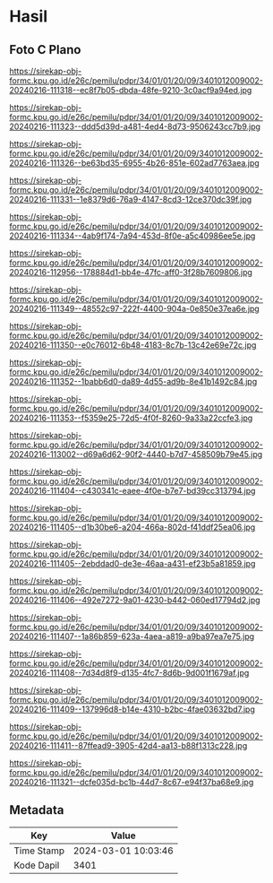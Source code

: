 # Hasil

## Foto C Plano

https://sirekap-obj-formc.kpu.go.id/e26c/pemilu/pdpr/34/01/01/20/09/3401012009002-20240216-111318--ec8f7b05-dbda-48fe-9210-3c0acf9a94ed.jpg

https://sirekap-obj-formc.kpu.go.id/e26c/pemilu/pdpr/34/01/01/20/09/3401012009002-20240216-111323--ddd5d39d-a481-4ed4-8d73-9506243cc7b9.jpg

https://sirekap-obj-formc.kpu.go.id/e26c/pemilu/pdpr/34/01/01/20/09/3401012009002-20240216-111326--be63bd35-6955-4b26-851e-602ad7763aea.jpg

https://sirekap-obj-formc.kpu.go.id/e26c/pemilu/pdpr/34/01/01/20/09/3401012009002-20240216-111331--1e8379d6-76a9-4147-8cd3-12ce370dc39f.jpg

https://sirekap-obj-formc.kpu.go.id/e26c/pemilu/pdpr/34/01/01/20/09/3401012009002-20240216-111334--4ab9f174-7a94-453d-8f0e-a5c40986ee5e.jpg

https://sirekap-obj-formc.kpu.go.id/e26c/pemilu/pdpr/34/01/01/20/09/3401012009002-20240216-112956--178884d1-bb4e-47fc-aff0-3f28b7609806.jpg

https://sirekap-obj-formc.kpu.go.id/e26c/pemilu/pdpr/34/01/01/20/09/3401012009002-20240216-111349--48552c97-222f-4400-904a-0e850e37ea6e.jpg

https://sirekap-obj-formc.kpu.go.id/e26c/pemilu/pdpr/34/01/01/20/09/3401012009002-20240216-111350--e0c76012-6b48-4183-8c7b-13c42e69e72c.jpg

https://sirekap-obj-formc.kpu.go.id/e26c/pemilu/pdpr/34/01/01/20/09/3401012009002-20240216-111352--1babb6d0-da89-4d55-ad9b-8e41b1492c84.jpg

https://sirekap-obj-formc.kpu.go.id/e26c/pemilu/pdpr/34/01/01/20/09/3401012009002-20240216-111353--f5359e25-72d5-4f0f-8260-9a33a22ccfe3.jpg

https://sirekap-obj-formc.kpu.go.id/e26c/pemilu/pdpr/34/01/01/20/09/3401012009002-20240216-113002--d69a6d62-90f2-4440-b7d7-458509b79e45.jpg

https://sirekap-obj-formc.kpu.go.id/e26c/pemilu/pdpr/34/01/01/20/09/3401012009002-20240216-111404--c430341c-eaee-4f0e-b7e7-bd39cc313794.jpg

https://sirekap-obj-formc.kpu.go.id/e26c/pemilu/pdpr/34/01/01/20/09/3401012009002-20240216-111405--d1b30be6-a204-466a-802d-f41ddf25ea06.jpg

https://sirekap-obj-formc.kpu.go.id/e26c/pemilu/pdpr/34/01/01/20/09/3401012009002-20240216-111405--2ebddad0-de3e-46aa-a431-ef23b5a81859.jpg

https://sirekap-obj-formc.kpu.go.id/e26c/pemilu/pdpr/34/01/01/20/09/3401012009002-20240216-111406--492e7272-9a01-4230-b442-060ed17794d2.jpg

https://sirekap-obj-formc.kpu.go.id/e26c/pemilu/pdpr/34/01/01/20/09/3401012009002-20240216-111407--1a86b859-623a-4aea-a819-a9ba97ea7e75.jpg

https://sirekap-obj-formc.kpu.go.id/e26c/pemilu/pdpr/34/01/01/20/09/3401012009002-20240216-111408--7d34d8f9-d135-4fc7-8d6b-9d001f1679af.jpg

https://sirekap-obj-formc.kpu.go.id/e26c/pemilu/pdpr/34/01/01/20/09/3401012009002-20240216-111409--137996d8-b14e-4310-b2bc-4fae03632bd7.jpg

https://sirekap-obj-formc.kpu.go.id/e26c/pemilu/pdpr/34/01/01/20/09/3401012009002-20240216-111411--87ffead9-3905-42d4-aa13-b88f1313c228.jpg

https://sirekap-obj-formc.kpu.go.id/e26c/pemilu/pdpr/34/01/01/20/09/3401012009002-20240216-111321--dcfe035d-bc1b-44d7-8c67-e94f37ba68e9.jpg


## Metadata

| Key        | Value               |
| ---------- | ------------------- |
| Time Stamp | 2024-03-01 10:03:46 |
| Kode Dapil | 3401                |



